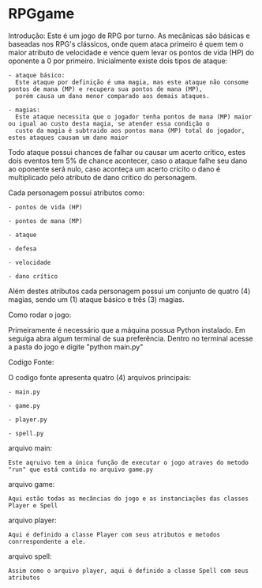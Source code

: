 # RPGgame
Introdução:
  Este é um jogo de RPG por turno. As mecânicas são básicas e baseadas nos RPG's clássicos, onde quem ataca primeiro é quem tem o maior
  atributo de velocidade e vence quem levar os pontos de vida (HP) do oponente a 0 por primeiro.
  Inicialmente existe dois tipos de ataque:
  
    - ataque básico:
      Este ataque por definição é uma magia, mas este ataque não consome pontos de mana (MP) e recupera sua pontos de mana (MP),
      porém causa um dano menor comparado aos demais ataques.
      
    - magias:
      Este ataque necessita que o jogador tenha pontos de mana (MP) maior ou igual ao custo desta magia, se atender essa condição o
      custo da magia é subtraido aos pontos mana (MP) total do jogador, estes ataques causam um dano maior
      
  Todo ataque possui chances de falhar ou causar um acerto crítico, estes dois eventos tem 5% de chance acontecer, caso o ataque falhe
  seu dano ao oponente será nulo, caso aconteça um acerto crícito o dano é multiplicado pelo atributo de dano crítico do personagem.
  
  Cada personagem possui atributos como:
  
    - pontos de vida (HP)
    
    - pontos de mana (MP)
    
    - ataque
    
    - defesa
    
    - velocidade
    
    - dano crítico
    
  Além destes atributos cada personagem possui um conjunto de  quatro (4) magias, sendo um (1) ataque básico e três (3) magias.

Como rodar o jogo:

  Primeiramente é necessário que a máquina possua Python instalado. Em seguiga abra algum terminal de sua preferência. Dentro no
  terminal acesse a pasta do jogo e digite "python main.py"

Codigo Fonte:

  O codigo fonte apresenta quatro (4) arquivos principais:
  
    - main.py
    
    - game.py
    
    - player.py
    
    - spell.py
    
  arquivo main:
  
    Este aqruivo tem a única função de executar o jogo atraves do metodo "run" que está contida no arquivo game.py
    
  arquivo game:
  
    Aqui estão todas as mecâncias do jogo e as instanciações das classes Player e Spell
    
  arquivo player:
  
    Aqui é definido a classe Player com seus atributos e metodos conrrespondente a ele.
    
  arquivo spell:
  
    Assim como o arquivo player, aqui é definido a classe Spell com seus atributos
